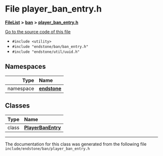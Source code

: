 

# File player\_ban\_entry.h



[**FileList**](files.md) **>** [**ban**](dir_f1b1f2e9abb31749ef58cd98f22bcd78.md) **>** [**player\_ban\_entry.h**](player__ban__entry_8h.md)

[Go to the source code of this file](player__ban__entry_8h_source.md)



* `#include <utility>`
* `#include "endstone/ban/ban_entry.h"`
* `#include "endstone/util/uuid.h"`













## Namespaces

| Type | Name |
| ---: | :--- |
| namespace | [**endstone**](namespaceendstone.md) <br> |


## Classes

| Type | Name |
| ---: | :--- |
| class | [**PlayerBanEntry**](classendstone_1_1PlayerBanEntry.md) <br> |



















































------------------------------
The documentation for this class was generated from the following file `include/endstone/ban/player_ban_entry.h`

